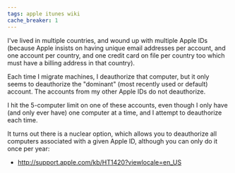```yaml
---
tags: apple itunes wiki
cache_breaker: 1
---
```


I've lived in multiple countries, and wound up with multiple Apple IDs (because Apple insists on having unique email addresses per account, and one account per country, and one credit card on file per country too which must have a billing address in that country).

Each time I migrate machines, I deauthorize that computer, but it only seems to deauthorize the "dominant" (most recently used or default) account. The accounts from my other Apple IDs do not deauthorize.

I hit the 5-computer limit on one of these accounts, even though I only have (and only ever have) one computer at a time, and I attempt to deauthorize each time.

It turns out there is a nuclear option, which allows you to deauthorize all computers associated with a given Apple ID, although you can only do it once per year:

-   <http://support.apple.com/kb/HT1420?viewlocale=en_US>
